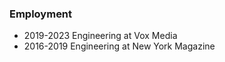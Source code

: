 ### Employment
- <span class="resume-year">2019-2023</span> Engineering at Vox Media
- <span class="resume-year">2016-2019</span> Engineering at New York Magazine
